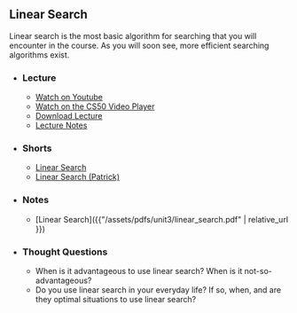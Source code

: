 ## Linear Search

Linear search is the most basic algorithm for searching that you will encounter in the course. As you will soon see, more efficient searching algorithms exist.

- ### Lecture
  - [Watch on Youtube](https://www.youtube.com/embed/U9o49qwa6hk?start=1131&end=1673)
  - [Watch on the CS50 Video Player](https://video.cs50.net/2017/fall/lectures/3?t=0h18m51s)
  - [Download Lecture](http://cdn.cs50.net/2017/fall/lectures/3/lecture3-720p.mp4?download)
  - [Lecture Notes](https://docs.cs50.net/2017/fall/notes/3/lecture3.html#searching)

- ### Shorts
  - [Linear Search](https://www.youtube.com/embed/TwsgCHYmbbA)
  - [Linear Search (Patrick)](https://www.youtube.com/embed/CX2CYIJLwfg)

- ### Notes
  - [Linear Search]({{"/assets/pdfs/unit3/linear_search.pdf" | relative_url }})

- ### Thought Questions
  -  When is it advantageous to use linear search? When is it not-so-advantageous?
  - Do you use linear search in your everyday life? If so, when, and are they optimal situations to use linear search?